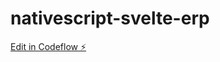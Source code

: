 # nativescript-svelte-erp

[Edit in Codeflow ⚡️](https://stackblitz.com/~/github.com/Jorik2018/nativescript-svelte-erp)